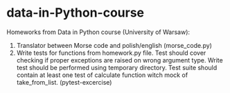 # data-in-Python-course
Homeworks from Data in Python course (University of Warsaw):

1. Translator between Morse code and polish/english (morse_code.py)
2. Write tests for functions from homework.py file. Test should cover checking if proper exceptions are raised on wrong argument type. Write test should be performed using temporary directory. Test suite should contain at least one test of calculate function witch mock of take_from_list. (pytest-excercise)

